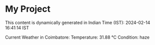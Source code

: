 # My Project

This content is dynamically generated in Indian Time (IST): 2024-02-14 16:41:14 IST


Current Weather in Coimbatore:
Temperature: 31.88 °C
Condition: haze
